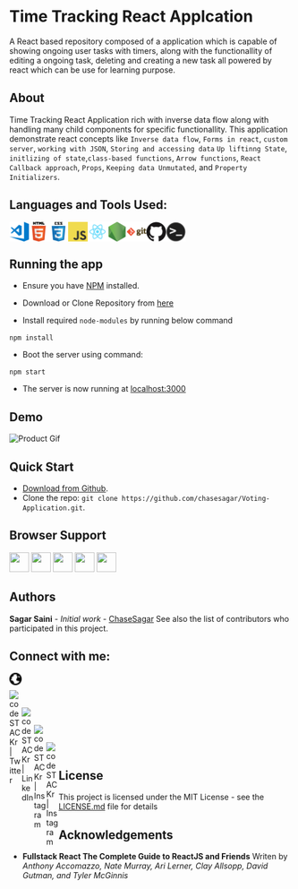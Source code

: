 
# Time Tracking React Applcation
A React based repository composed of a application which is capable of showing ongoing user tasks with timers, along with the functionallity of editing a ongoing task, deleting and creating a new task all powered by react which can be use for learning purpose.

## About

Time Tracking React Application rich with inverse data flow along with handling many child components for specific functionallity. This application demonstrate react concepts like `Inverse data flow`, `Forms in react`, `custom server`, `working with JSON`, `Storing and accessing data` `Up liftinng State`, `initlizing of state`,`class-based functions`, `Arrow functions`, `React Callback approach`, `Props`, `Keeping data Unmutated`, and `Property Initializers`.


## Languages and Tools Used:

<img align="left" alt="Visual Studio Code" width="35px"   src="https://raw.githubusercontent.com/github/explore/80688e429a7d4ef2fca1e82350fe8e3517d3494d/topics/visual-studio-code/visual-studio-code.png" />

<img align="left" alt="HTML5" width="35px" src="https://raw.githubusercontent.com/github/explore/80688e429a7d4ef2fca1e82350fe8e3517d3494d/topics/html/html.png" />

<img align="left" alt="CSS3" width="35px" src="https://raw.githubusercontent.com/github/explore/80688e429a7d4ef2fca1e82350fe8e3517d3494d/topics/css/css.png" />

<img align="left" alt="JavaScript" width="35px" src="https://raw.githubusercontent.com/github/explore/80688e429a7d4ef2fca1e82350fe8e3517d3494d/topics/javascript/javascript.png" />

<img align="left" alt="React" width="35px" src="https://raw.githubusercontent.com/github/explore/80688e429a7d4ef2fca1e82350fe8e3517d3494d/topics/react/react.png" />


<img align="left" alt="Node.js" width="35px" src="https://raw.githubusercontent.com/github/explore/80688e429a7d4ef2fca1e82350fe8e3517d3494d/topics/nodejs/nodejs.png" />


<img align="left" alt="Git" width="35px" src="https://raw.githubusercontent.com/github/explore/80688e429a7d4ef2fca1e82350fe8e3517d3494d/topics/git/git.png" />

<img align="left" alt="GitHub" width="35px" src="https://raw.githubusercontent.com/github/explore/78df643247d429f6cc873035c0622819ad797942/topics/github/github.png" />

<img align="left" alt="Terminal" width="35px" src="https://raw.githubusercontent.com/github/explore/80688e429a7d4ef2fca1e82350fe8e3517d3494d/topics/terminal/terminal.png" />

<br />
<br />


## Running the app

* Ensure you have [NPM](https://github.com/npm/npm) installed.

* Download or Clone Repository from [here](#quick-start)

* Install required `node-modules` by running below command

````
npm install
````

* Boot the server using command:

````
npm start
````

* The server is now running at [localhost:3000](localhost:3000)



## Demo

![Product Gif](https://github.com/chasesagar/Voting-Application/demo.gif)

## Quick Start

- [Download from Github](https://github.com/chasesagar/Voting-Application/archive/master.zip).
- Clone the repo: `git clone https://github.com/chasesagar/Voting-Application.git`.




## Browser Support

<img src="https://github.com/creativetimofficial/public-assets/blob/master/logos/chrome-logo.png?raw=true" width="35" height="35"> <img src="https://raw.githubusercontent.com/creativetimofficial/public-assets/master/logos/firefox-logo.png" width="35" height="35"> <img src="https://raw.githubusercontent.com/creativetimofficial/public-assets/master/logos/edge-logo.png" width="35" height="35"> <img src="https://raw.githubusercontent.com/creativetimofficial/public-assets/master/logos/safari-logo.png" width="35" height="35"> <img src="https://raw.githubusercontent.com/creativetimofficial/public-assets/master/logos/opera-logo.png" width="35" height="35">

## Authors
**Sagar Saini** - *Initial work* - [ChaseSagar](http://chasesagar.me/me)
See also the list of contributors who participated in this project.

## Connect with me:

[<img align="left" alt="codeSTACKr.com" width="22px" src="https://raw.githubusercontent.com/iconic/open-iconic/master/svg/globe.svg" />](http://chasesagar.me/me)

<p>&nbsp;</p>

[<img align="left" alt="codeSTACKr | Twitter" width="22px" src="https://cdn.jsdelivr.net/npm/simple-icons@v3/icons/twitter.svg" />](https://twitter.com/sagar__saini)

<p>&nbsp;</p>

[<img align="left" alt="codeSTACKr | LinkedIn" width="22px" src="https://cdn.jsdelivr.net/npm/simple-icons@v3/icons/linkedin.svg" />](https://www.linkedin.com/in/chasesagar/)

<p>&nbsp;</p>

[<img align="left" alt="codeSTACKr | Instagram" width="22px" src="https://cdn.jsdelivr.net/npm/simple-icons@v3/icons/instagram.svg" />](https://www.instagram.com/sagar__saini)

<p>&nbsp;</p>

[<img align="left" alt="codeSTACKr | Instagram" width="22px" src="https://cdn.jsdelivr.net/npm/simple-icons@v3/icons/facebook.svg" />](https://www.facebook.com/Chasesagar)

<br />


## License

This project is licensed under the MIT License - see the [LICENSE.md](https://github.com/chasesagar/voting-application/blob/master/LICENSE) file for details

## Acknowledgements

* **Fullstack React The Complete Guide to ReactJS and Friends**
Writen by 
_Anthony Accomazzo, Nate Murray, Ari Lerner, Clay
Allsopp, David Gutman, and Tyler McGinnis_